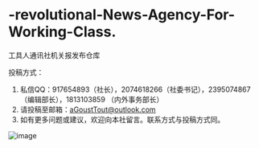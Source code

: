 # -revolutional-News-Agency-For-Working-Class.
工具人通讯社机关报发布仓库

投稿方式：
  1.	私信QQ：917654893（社长），2074618266（社委书记），2395074867（编辑部长），1813103859 （内外事务部长）
  2.	请投稿至邮箱：aGoustTout@outlook.com
  3.	如有更多问题或建议，欢迎向本社留言。联系方式与投稿方式同。

![image](https://user-images.githubusercontent.com/63246764/232273245-a4ff6675-2543-4ef6-bd88-b50e5aed6db6.png)
